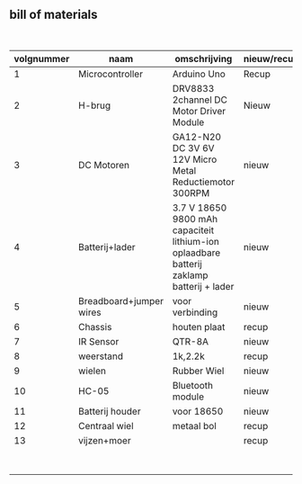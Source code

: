 ## bill of materials
<br />

|volgnummer|naam|omschrijving|nieuw/recup|kostprijs/stuk|aantal|subtotaal|
|----------|----|------------|-----------|---------|------|---------|
|         1|  Microcontroller  |Arduino Uno             |      Recup      |    /          | 1     |     /    |
|2|      H-brug|  DRV8833 2channel DC Motor Driver Module|Nieuw|€1.59|1|€1.59
|3|DC Motoren| GA12-N20 DC 3V 6V 12V Micro Metal Reductiemotor 300RPM|nieuw|€2.33|2|€4.66
|4|Batterij+lader|3.7 V 18650 9800 mAh capaciteit lithium-ion oplaadbare batterij zaklamp batterij + lader|nieuw|€9.39|1|€9.39
|5|Breadboard+jumper wires|voor verbinding|nieuw|€3.5|1|€3.5
|6|Chassis| houten plaat|recup|/|1|/
|7|IR Sensor|QTR-8A|nieuw|€20|1|€20
|8| weerstand|1k,2.2k|recup|/|2|/
|9|wielen|Rubber Wiel|nieuw|€1.17|2|€2.34
|10|HC-05|Bluetooth module|nieuw|€2.49|1|€2.49
|11|Batterij houder|voor 18650|nieuw|€1.69|1|€1.69
|12|Centraal wiel|metaal bol|recup|/|1|/
|13|vijzen+moer||recup|/|5|/
|||||||TOTAAL €45.66
